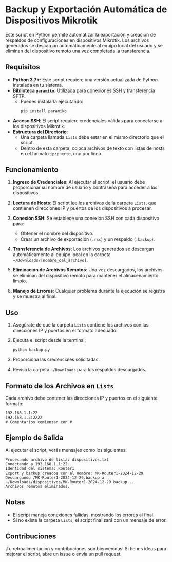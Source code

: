 # Backup y Exportación Automática de Dispositivos Mikrotik

Este script en Python permite automatizar la exportación y creación de respaldos de configuraciones en dispositivos Mikrotik. Los archivos generados se descargan automáticamente al equipo local del usuario y se eliminan del dispositivo remoto una vez completada la transferencia.

## Requisitos

- **Python 3.7+**: Este script requiere una versión actualizada de Python instalada en tu sistema.
- **Biblioteca `paramiko`**: Utilizada para conexiones SSH y transferencia SFTP.
  - Puedes instalarla ejecutando:  
    ```bash
    pip install paramiko
    ```
- **Acceso SSH**: El script requiere credenciales válidas para conectarse a los dispositivos Mikrotik.
- **Estructura del Directorio**:
  - Una carpeta llamada `Lists` debe estar en el mismo directorio que el script.
  - Dentro de esta carpeta, coloca archivos de texto con listas de hosts en el formato `ip:puerto`, uno por línea.

## Funcionamiento

1. **Ingreso de Credenciales**: Al ejecutar el script, el usuario debe proporcionar su nombre de usuario y contraseña para acceder a los dispositivos.

2. **Lectura de Hosts**: El script lee los archivos de la carpeta `Lists`, que contienen direcciones IP y puertos de los dispositivos a procesar.

3. **Conexión SSH**: Se establece una conexión SSH con cada dispositivo para:
   - Obtener el nombre del dispositivo.
   - Crear un archivo de exportación (`.rsc`) y un respaldo (`.backup`).

4. **Transferencia de Archivos**: Los archivos generados se descargan automáticamente al equipo local en la carpeta `~/Downloads/[nombre_del_archivo]`.

5. **Eliminación de Archivos Remotos**: Una vez descargados, los archivos se eliminan del dispositivo remoto para mantener el almacenamiento limpio.

6. **Manejo de Errores**: Cualquier problema durante la ejecución se registra y se muestra al final.

## Uso

1. Asegúrate de que la carpeta `Lists` contiene los archivos con las direcciones IP y puertos en el formato adecuado.
   
2. Ejecuta el script desde la terminal:
   ```bash
   python backup.py
3. Proporciona las credenciales solicitadas.  
4. Revisa la carpeta `~/Downloads` para los respaldos descargados.

## Formato de los Archivos en `Lists`

Cada archivo debe contener las direcciones IP y puertos en el siguiente formato:

```plaintext
192.168.1.1:22  
192.168.1.2:2222  
# Comentarios comienzan con #
```
## Ejemplo de Salida

Al ejecutar el script, verás mensajes como los siguientes:

```plaintext
Procesando archivo de lista: dispositivos.txt  
Conectando a 192.168.1.1:22...  
Identidad del sistema: Router1  
Export y backup creados con el nombre: MK-Router1-2024-12-29  
Descargando /MK-Router1-2024-12-29.backup a ~/Downloads/dispositivos/MK-Router1-2024-12-29.backup...  
Archivos remotos eliminados.
```
## Notas

- El script maneja conexiones fallidas, mostrando los errores al final.
- Si no existe la carpeta `Lists`, el script finalizará con un mensaje de error.

## Contribuciones

¡Tu retroalimentación y contribuciones son bienvenidas! Si tienes ideas para mejorar el script, abre un issue o envía un pull request.
